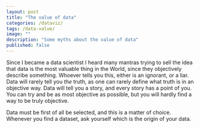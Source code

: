 ```yaml
---
layout: post
title: "The value of data"
categories: /dataviz/
tags: /data-value/
image: ""
description: "Some myths about the value of data"
published: false
---
```


Since I became a data scientist I heard many mantras
trying to sell the idea that data is the most valuable thing in the World,
since they objectively describe something.
Whoever tells you this, either is an ignorant, or a liar.
Data will rarely tell you *the* truth, as one can rarely define what truth is
in an objective way.
Data will tell you a story, and every story has a point of you.
You can try and be as most objective as possible, but you will hardly find a
way to be truly objective.

Data must be first of all be selected, and this is a matter of choice.
Whenever you find a dataset, ask yourself which is the origin of your data.
